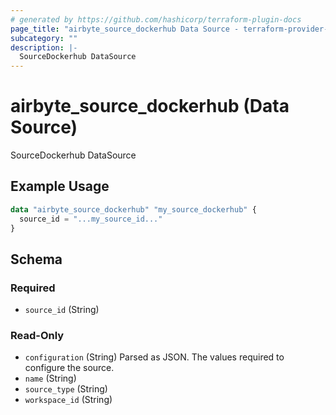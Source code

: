 ```yaml
---
# generated by https://github.com/hashicorp/terraform-plugin-docs
page_title: "airbyte_source_dockerhub Data Source - terraform-provider-airbyte"
subcategory: ""
description: |-
  SourceDockerhub DataSource
---
```


# airbyte_source_dockerhub (Data Source)

SourceDockerhub DataSource

## Example Usage

```terraform
data "airbyte_source_dockerhub" "my_source_dockerhub" {
  source_id = "...my_source_id..."
}
```

<!-- schema generated by tfplugindocs -->
## Schema

### Required

- `source_id` (String)

### Read-Only

- `configuration` (String) Parsed as JSON.
The values required to configure the source.
- `name` (String)
- `source_type` (String)
- `workspace_id` (String)



